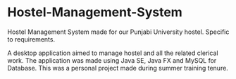 # Hostel-Management-System
Hostel Management System made for our Punjabi University hostel. Specific to requirements.

A desktop application aimed to manage hostel and all the related clerical work. The application was made using Java SE, Java FX and MySQL for Database. This was a personal project made during summer training tenure.

